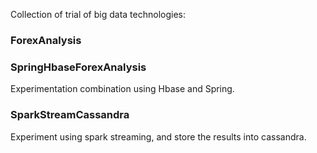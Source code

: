 Collection of trial of big data technologies:

<h3>ForexAnalysis </h3>
<p
a project trial of big data technologies, hbase, map reduce, spark batch, and eventually, spark sql. 
the project opens reads real time foreign exchange data from oanda.com, 
then put all the data to hbase. 
</p>


<h3>SpringHbaseForexAnalysis</h3>
Experimentation combination using Hbase and Spring.

<h3>SparkStreamCassandra</h3>
Experiment using spark streaming, and store the results into cassandra. 
